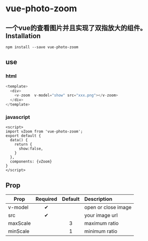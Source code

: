 vue-photo-zoom
====
一个vue的查看图片并且实现了双指放大的组件。
Installation
--------
```
npm install --save vue-photo-zoom
```
use
--------
### html
```javascript
<template>
  <div>
    <v-zoom  v-model="show" src="xxx.png"></v-zoom>
  </div>
</template> 
```
### javascript
```
<script>
import vZoom from 'vue-photo-zoom';
export default {
  data() {
    return {
      show:false,
    }
  },
  components: {vZoom}
}
</script>
```
Prop
------
| Prop    | Required   | Default   | Description       |
|---------|:----------:|:---------:|:------------------|
| v-model |     ✔      |           |open or close image|
| src     |✔           |           |your image url     |
| maxScale|            | 3         | maximum ratio     |
| minScale|            | 1         | minimum ratio     |

